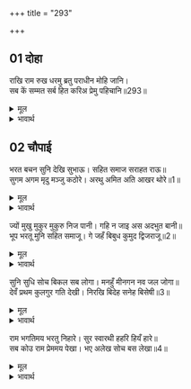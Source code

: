 +++
title = "293"

+++


## 01 दोहा
राखि राम रुख धरमु ब्रतु पराधीन मोहि जानि।  
सब कें सम्मत सर्ब हित करिअ प्रेमु पहिचानि॥293॥  

<details><summary>मूल</summary>

राखि राम रुख धरमु ब्रतु पराधीन मोहि जानि।  
सब कें सम्मत सर्ब हित करिअ प्रेमु पहिचानि॥293॥  
</details>

<details><summary>भावार्थ</summary>

अतएव मुझे पराधीन जानकर (मुझसे न पूछकर) श्री रामचन्द्रजी के रुख (रुचि), धर्म और (सत्य के) व्रत को रखते हुए, जो सबके सम्मत और सबके लिए हितकारी हो आप सबका प्रेम पहचानकर वही कीजिए॥293॥  
</details>





## 02 चौपाई
भरत बचन सुनि देखि सुभाऊ। सहित समाज सराहत राऊ॥  
सुगम अगम मृदु मञ्जु कठोरे। अरथु अमित अति आखर थोरे॥1॥  

<details><summary>मूल</summary>

भरत बचन सुनि देखि सुभाऊ। सहित समाज सराहत राऊ॥  
सुगम अगम मृदु मञ्जु कठोरे। अरथु अमित अति आखर थोरे॥1॥  
</details>

<details><summary>भावार्थ</summary>

भरतजी के वचन सुनकर और उनका स्वभाव देखकर समाज सहित राजा जनक उनकी सराहना करने लगे। भरतजी के वचन सुगम और अगम, सुन्दर, कोमल और कठोर हैं। उनमें अक्षर थोडे हैं, परन्तु अर्थ अत्यन्त अपार भरा हुआ है॥1॥  
</details>

ज्यों मुखु मुकुर मुकुरु निज पानी। गहि न जाइ अस अदभुत बानी॥  
भूप भरतू मुनि सहित समाजू। गे जहँ बिबुध कुमुद द्विजराजू॥2॥  

<details><summary>मूल</summary>

ज्यों मुखु मुकुर मुकुरु निज पानी। गहि न जाइ अस अदभुत बानी॥  
भूप भरतू मुनि सहित समाजू। गे जहँ बिबुध कुमुद द्विजराजू॥2॥  
</details>

<details><summary>भावार्थ</summary>

जैसे मुख (का प्रतिबिम्ब) दर्पण में दिखता है और दर्पण अपने हाथ में है, फिर भी वह (मुख का प्रतिबिम्ब) पकडा नहीं जाता, इसी प्रकार भरतजी की यह अद्भुत वाणी भी पकड में नहीं आती (शब्दों से उसका आशय समझ में नहीं आता)। (किसी से कुछ उत्तर देते नहीं बना) तब राजा जनकजी, भरतजी तथा मुनि वशिष्ठजी समाज के साथ वहाँ गए, जहाँ देवता रूपी कुमुदों को खिलाने वाले (सुख देने वाले) चन्द्रमा श्री रामचन्द्रजी थे॥2॥  
</details>

सुनि सुधि सोच बिकल सब लोगा। मनहुँ मीनगन नव जल जोगा॥  
देवँ प्रथम कुलगुर गति देखी। निरखि बिदेह सनेह बिसेषी॥3॥  

<details><summary>मूल</summary>

सुनि सुधि सोच बिकल सब लोगा। मनहुँ मीनगन नव जल जोगा॥  
देवँ प्रथम कुलगुर गति देखी। निरखि बिदेह सनेह बिसेषी॥3॥  
</details>

<details><summary>भावार्थ</summary>

यह समाचार सुनकर सब लोग सोच से व्याकुल हो गए, जैसे नए (पहली वर्षा के) जल के संयोग से मछलियाँ व्याकुल होती हैं। देवताओं ने पहले कुलगुरु वशिष्ठजी की (प्रेमविह्वल) दशा देखी, फिर विदेहजी के विशेष स्नेह को देखा,॥3॥  
</details>

राम भगतिमय भरतु निहारे। सुर स्वारथी हहरि हियँ हारे॥  
सब कोउ राम प्रेममय पेखा। भए अलेख सोच बस लेखा॥4॥  

<details><summary>मूल</summary>

राम भगतिमय भरतु निहारे। सुर स्वारथी हहरि हियँ हारे॥  
सब कोउ राम प्रेममय पेखा। भए अलेख सोच बस लेखा॥4॥  
</details>

<details><summary>भावार्थ</summary>

और तब श्री रामभक्ति से ओतप्रोत भरतजी को देखा। इन सबको देखकर स्वार्थी देवता घबडाकर हृदय में हार मान गए (निराश हो गए)। उन्होन्ने सब किसी को श्री राम प्रेम में सराबोर देखा। इससे देवता इतने सोच के वश हो गए कि जिसका कोई हिसाब नहीं॥4॥  
</details>

<div class="audioEmbed"  caption="AIR-वाचनम्" src="https://archive
.org/download/rAmcharitmAnas-AIR/EPI-230.mp3"></div>
